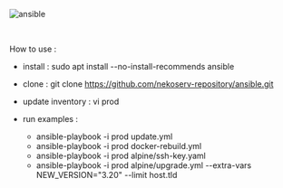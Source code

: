 ![ansible](https://repository-images.githubusercontent.com/565076259/4f957f08-4bbf-4e70-bb91-ed09ef847422)

<br />

How to use :

- install : sudo apt install --no-install-recommends ansible

- clone : git clone https://github.com/nekoserv-repository/ansible.git

- update inventory : vi prod

- run examples :
  - ansible-playbook -i prod update.yml
  - ansible-playbook -i prod docker-rebuild.yml
  - ansible-playbook -i prod alpine/ssh-key.yaml
  - ansible-playbook -i prod alpine/upgrade.yml --extra-vars NEW_VERSION="3.20" --limit host.tld
